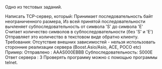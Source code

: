 Одно из тестовых заданий.

Написать TCP-сервер, который:
Принимает последовательность байт неограниченного размера,
Из всей принятой последовательности вычленяет субпоследовательность от символа 'S' до символа 'E'
Считает количество символов в субпоследовательности (без 'S' и 'E')
Отправляет это количество в текстовом виде обратно клиенту.
Требования:
Отсутствие внешних зависимостей - нельзя использовать сторонние реализации сервера (Boost.Asio/Asio, ACE, POCO etc)
Пример:
Отправлено           : AAAS000EBBB<cr><lf>
Субпоследовательность: S000E
Ответ сервера        : 3
Проверять программу можно с помощью программы telnet.

